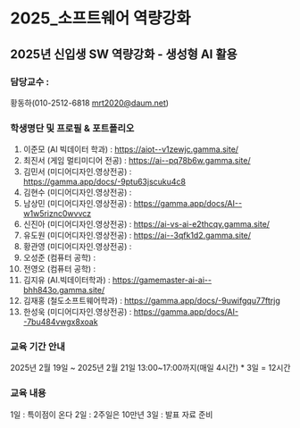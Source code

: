 # 2025_소프트웨어 역량강화
## 2025년 신입생 SW 역량강화 - 생성형 AI 활용
### 담당교수 : 

   황동하(010-2512-6818 mrt2020@daum.net)
 
### 학생명단 및 프로필 & 포트폴리오 
1. 이준모 (AI 빅데이터 학과)      : https://aiot--v1zewjc.gamma.site/
2. 최진서 (게임 멀티미디어 전공)   : https://ai--pq78b6w.gamma.site/
3. 김민서 (미디어디자인.영상전공)   : https://gamma.app/docs/-9ptu63jscuku4c8
4. 김현수 (미디어디자인.영상전공)   :
5. 남상민 (미디어디자인.영상전공)   : https://gamma.app/docs/AI--w1w5riznc0wvvcz
6. 신진아 (미디어디자인.영상전공)   : https://ai-vs-ai-e2thcqy.gamma.site/
7. 유도원 (미디어디자인.영상전공)   : https://ai--3qfk1d2.gamma.site/
8. 황관영 (미디어디자인.영상전공)   :
9. 오성준 (컴퓨터 공학)            :
10. 전영오 (컴퓨터 공학)           :
11. 김지유 (AI.빅데이터학과)       : https://gamemaster-ai-ai--bhh843o.gamma.site/
12. 김재홍 (철도소프트웨어학과)     : https://gamma.app/docs/-9uwifgqu77ftrjg
13. 한성욱 (미디어디자인.영상전공)  : https://gamma.app/docs/AI--7bu484vwgx8xoak

### 교육 기간 안내
2025년 2월 19일 ~ 2025년 2월 21일
13:00~17:00까지(매일 4시간) * 3일 = 12시간 

### 교육 내용 
1일 : 특이점이 온다
2일 : 2주일은 10만년 
3일 : 발표 자료 준비

